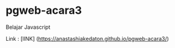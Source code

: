 # pgweb-acara3
Belajar Javascript

Link : [lINK] (https://anastashiakedaton.github.io/pgweb-acara3/)